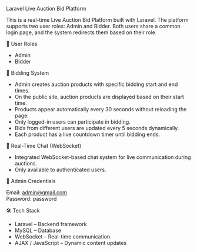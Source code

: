 Laravel Live Auction Bid Platform

This is a real-time Live Auction Bid Platform built with Laravel. The platform supports two user roles: Admin and Bidder. Both users share a common login page, and the system redirects them based on their role.

👥 User Roles
- Admin
- BIdder

🎯 Bidding System

- Admin creates auction products with specific bidding start and end times.
- On the public site, auction products are displayed based on their start time.
- Products appear automatically every 30 seconds without reloading the page.
- Only logged-in users can participate in bidding.
- Bids from different users are updated every 5 seconds dynamically.
- Each product has a live countdown timer until bidding ends.

💬 Real-Time Chat (WebSocket)

- Integrated WebSocket-based chat system for live communication during auctions.
- Only available to authenticated users.

🔐 Admin Credentials

Email: admin@gmail.com  
Password: password

🛠️ Tech Stack

- Laravel – Backend framework
- MySQL – Database
- WebSocket – Real-time communication
- AJAX / JavaScript – Dynamic content updates
